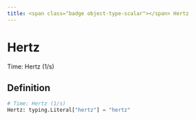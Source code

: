 ```yaml
---
title: <span class="badge object-type-scalar"></span> Hertz
---
```

# <span class="badge object-type-scalar"></span> Hertz

Time: Hertz (1/s)

## Definition

```python
# Time: Hertz (1/s)
Hertz: typing.Literal["hertz"] = "hertz"
```
